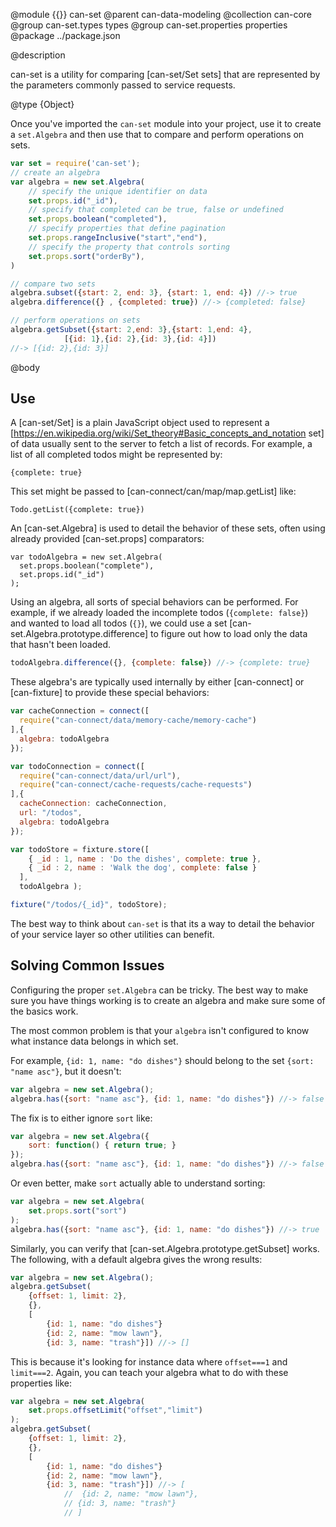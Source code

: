 @module {{}} can-set
@parent can-data-modeling
@collection can-core
@group can-set.types types
@group can-set.properties properties
@package ../package.json

@description

can-set is a utility for comparing [can-set/Set sets] that are represented by the parameters commonly passed to service requests.

@type {Object}

Once you've imported the `can-set` module into your project, use it to create a `set.Algebra` and then use that to compare and perform operations on sets.  

```js
var set = require('can-set');
// create an algebra
var algebra = new set.Algebra(
    // specify the unique identifier on data
    set.props.id("_id"),  
    // specify that completed can be true, false or undefined
    set.props.boolean("completed"),
    // specify properties that define pagination
    set.props.rangeInclusive("start","end"),
    // specify the property that controls sorting
    set.props.sort("orderBy"),
)

// compare two sets
algebra.subset({start: 2, end: 3}, {start: 1, end: 4}) //-> true
algebra.difference({} , {completed: true}) //-> {completed: false}

// perform operations on sets
algebra.getSubset({start: 2,end: 3},{start: 1,end: 4},
            [{id: 1},{id: 2},{id: 3},{id: 4}])
//-> [{id: 2},{id: 3}]
```

@body

## Use

A [can-set/Set] is a plain JavaScript object used to represent a
[https://en.wikipedia.org/wiki/Set_theory#Basic_concepts_and_notation set] of data usually sent to the server to fetch a list of records.  For example,
a list of all completed todos might be represented by:

```
{complete: true}
```

This set might be passed to [can-connect/can/map/map.getList] like:

```
Todo.getList({complete: true})
```

An [can-set.Algebra] is used to detail the behavior of these sets,
often using already provided [can-set.props] comparators:

```
var todoAlgebra = new set.Algebra(
  set.props.boolean("complete"),
  set.props.id("_id")
);
```

Using an algebra, all sorts of special behaviors can be performed. For
example, if we already loaded the incomplete todos (`{complete: false}`) and
wanted to load all todos (`{}`), we could use a set [can-set.Algebra.prototype.difference] to figure out how to load
only the data that hasn't been loaded.

```js
todoAlgebra.difference({}, {complete: false}) //-> {complete: true}
```

These algebra's are typically used internally by either [can-connect] or
[can-fixture] to provide these special behaviors:

```js
var cacheConnection = connect([
  require("can-connect/data/memory-cache/memory-cache")
],{
  algebra: todoAlgebra
});

var todoConnection = connect([
  require("can-connect/data/url/url"),
  require("can-connect/cache-requests/cache-requests")
],{
  cacheConnection: cacheConnection,
  url: "/todos",
  algebra: todoAlgebra
});
```

```js
var todoStore = fixture.store([
    { _id : 1, name : 'Do the dishes', complete: true },
    { _id : 2, name : 'Walk the dog', complete: false }
  ],
  todoAlgebra );

fixture("/todos/{_id}", todoStore);
```

The best way to think about `can-set` is that its a way to detail
the behavior of your service layer so other utilities can benefit.

## Solving Common Issues

Configuring the proper `set.Algebra` can be tricky.  The best way to make sure you
have things working is to create an algebra and make sure some of the basics
work.  

The most common problem is that your `algebra` isn't configured to know what
instance data belongs in which set.  

For example, `{id: 1, name: "do dishes"}` should belong to the
set `{sort: "name asc"}`, but it doesn't:

```js
var algebra = new set.Algebra();
algebra.has({sort: "name asc"}, {id: 1, name: "do dishes"}) //-> false
```

The fix is to either ignore `sort` like:

```js
var algebra = new set.Algebra({
    sort: function() { return true; }
});
algebra.has({sort: "name asc"}, {id: 1, name: "do dishes"}) //-> false
```

Or even better, make `sort` actually able to understand sorting:

```js
var algebra = new set.Algebra(
    set.props.sort("sort")
);
algebra.has({sort: "name asc"}, {id: 1, name: "do dishes"}) //-> true
```

Similarly, you can verify that [can-set.Algebra.prototype.getSubset]
works.  The following, with a default algebra gives
the wrong results:

```js
var algebra = new set.Algebra();
algebra.getSubset(
    {offset: 1, limit: 2},
    {},
    [
        {id: 1, name: "do dishes"}
        {id: 2, name: "mow lawn"},
        {id: 3, name: "trash"}]) //-> []
```

This is because it's looking for instance data where `offset===1` and `limit===2`.
Again, you can teach your algebra what to do with these properties like:

```js
var algebra = new set.Algebra(
    set.props.offsetLimit("offset","limit")
);
algebra.getSubset(
    {offset: 1, limit: 2},
    {},
    [
        {id: 1, name: "do dishes"}
        {id: 2, name: "mow lawn"},
        {id: 3, name: "trash"}]) //-> [
            //  {id: 2, name: "mow lawn"},
            // {id: 3, name: "trash"}
            // ]
```
